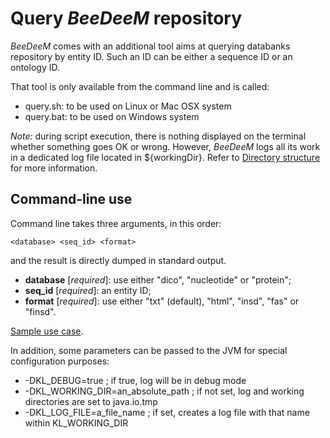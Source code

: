 # Query _BeeDeeM_ repository

_BeeDeeM_ comes with an additional tool aims at querying databanks repository by entity ID. Such an ID can be either a sequence ID or an ontology ID.

That tool is only available from the command line and is called:

* query.sh: to be used on Linux or Mac OSX system
* query.bat: to be used on Windows system

*Note:* during script execution, there is nothing displayed on the terminal whether something goes OK or wrong. However, *BeeDeeM* logs all its work in a dedicated log file located in ${workingDir}. Refer to [Directory structure](/directory_structure.md) for more information.

## Command-line use

Command line takes three arguments, in this order:

    <database> <seq_id> <format>

and the result is directly dumped in standard output.

* **database** \[_required_\]: use either "dico", "nucleotide" or "protein";
* **seq_id** \[_required_\]: an entity ID;
* **format** \[_required_\]: use either "txt" \(default\), "html", "insd", "fas" or "finsd".

[Sample use case](/test_install.md#query-the-beedeem-bank-repository).

In addition, some parameters can be passed to the JVM for special configuration purposes:

* -DKL\_DEBUG=true ; if true, log will be in debug mode
* -DKL\_WORKING\_DIR=an\_absolute\_path ; if not set, log and working directories are set to java.io.tmp
* -DKL\_LOG\_FILE=a\_file\_name ; if set, creates a log file with that name within KL\_WORKING\_DIR



